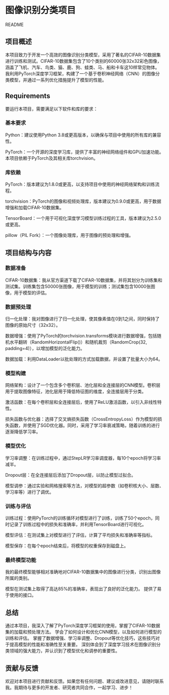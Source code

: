 # 图像识别分类项目

README

## 项目概述

本项目致力于开发一个高效的图像识别分类模型，采用了著名的CIFAR-10数据集进行训练和测试。CIFAR-10数据集包含了10个类别的60000张32x32彩色图像，涵盖了飞机、汽车、鸟类、猫、鹿、狗、蛙类、马、船和卡车这10样常见物体。我利用PyTorch深度学习框架，构建了一个基于卷积神经网络（CNN）的图像分类模型，并通过一系列优化措施提升了模型的性能。

## Requirements

要运行本项目，需要满足以下软件和库的要求：

### 基本要求

Python：建议使用Python 3.8或更高版本，以确保与项目中使用的所有库的兼容性。

PyTorch：一个开源的深度学习库，提供了丰富的神经网络组件和GPU加速功能。本项目依赖于PyTorch及其相关库torchvision。

### 库依赖

PyTorch：版本建议为1.8.0或更高，以支持项目中使用的神经网络架构和训练流程。

torchvision：PyTorch的图像和视频处理库，版本建议为0.9.0或更高，用于数据增强和加载CIFAR-10数据集。

TensorBoard：一个用于可视化深度学习模型训练过程的工具，版本建议为2.5.0或更高。

pillow（PIL Fork）：一个图像处理库，用于图像的预处理和增强。

## 项目结构与内容

### 数据准备

CIFAR-10数据集：我从官方渠道下载了CIFAR-10数据集，并将其划分为训练集和测试集。训练集包含50000张图像，用于模型的训练；测试集包含10000张图像，用于模型的评估。

### 数据预处理

归一化处理：我对图像进行了归一化处理，使其像素值在0到1之间，同时保持了图像的原始尺寸（32x32）。

数据增强：使用了PyTorch的torchvision.transforms模块进行数据增强，包括随机水平翻转（RandomHorizontalFlip()）和随机裁剪（RandomCrop(32, padding=4)），以增加模型的泛化能力。

数据加载：利用DataLoader以批处理的方式加载数据，并设置了批量大小为64。

### 模型构建

网络架构：设计了一个包含多个卷积层、池化层和全连接层的CNN模型。卷积层用于提取图像特征，池化层用于降低特征图的维度，全连接层用于分类。

激活函数：在每个卷积层和全连接层后，使用了ReLU激活函数，以引入非线性特性。

损失函数与优化器：选择了交叉熵损失函数（CrossEntropyLoss）作为模型的损失函数，并使用了SGD优化器。同时，采用了学习率衰减策略，随着训练的进行逐渐降低学习率。

### 模型优化

学习率调整：在训练过程中，通过StepLR学习率调度器，每10个epoch将学习率减半。

Dropout层：在全连接层后添加了Dropout层，以防止模型过拟合。

模型调参：通过实验和网格搜索等方法，对模型的超参数（如卷积核大小、层数、学习率等）进行了调优。

### 训练与评估

训练过程：使用PyTorch的训练循环对模型进行了训练，训练了50个epoch，同时记录了训练过程中的损失和准确率，并利用TensorBoard进行可视化。

模型评估：在测试集上对模型进行了评估，计算了平均损失和准确率等指标。

模型保存：在每个epoch结束后，将模型的权重保存到磁盘上。

### 最终模型功能

我的最终模型能够相对准确地对CIFAR-10数据集中的图像进行分类，识别出图像所属的类别。

模型在测试集上取得了高达85%的准确率，表现出了良好的泛化能力。
提供了易于使用的接口。

## 总结

通过本项目，我深入了解了PyTorch深度学习框架的使用，掌握了CIFAR-10数据集的加载和预处理方法。
学会了如何设计和优化CNN模型，以及如何进行模型的训练和评估。
掌握了数据增强、学习率调整、Dropout等优化技巧，这些技巧对于提高模型的性能和准确性至关重要。
深刻体会到了深度学习技术在图像识别分类领域的强大能力，并认识到了模型优化和调参的重要性。

## 贡献与反馈

欢迎对本项目进行贡献和反馈。如果您有任何问题、建议或改进意见，请随时联系我。我期待与更多的开发者、研究者共同合作，一起学习、进步！
